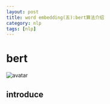 ```yaml
---
layout: post
title: word embedding(五):bert算法介绍
category: nlp
tags: [nlp]
---
```

# bert  
![avatar](../../assets/images/cxf_pic/bert/bert_pic0.jpg)  

## introduce  


